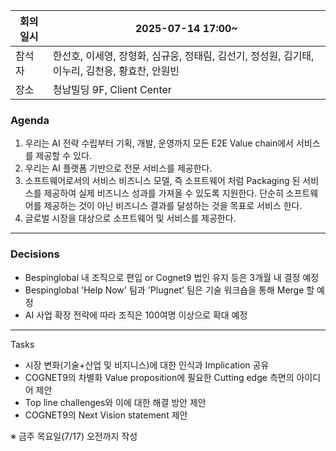 | 회의일시 | 2025-07-14 17:00~                                          |
| ---- | ---------------------------------------------------------- |
| 참석자  | 한선호, 이세영, 장형화, 심규웅, 정태림, 김선기, 정성원, 김기태, 이누리, 김천응, 황효찬, 안원빈 |
| 장소   | 청남빌딩 9F, Client Center                                     |

### Agenda

1. 우리는 AI 전략 수립부터 기획, 개발, 운영까지 모든 E2E Value chain에서 서비스를 제공할 수 있다.
2. 우리는 AI 플랫폼 기반으로 전문 서비스를 제공한다.  
3. 소프트웨어로서의 서비스 비즈니스 모델, 즉 소프트웨어 처럼 Packaging 된 서비스를 제공하여 실제 비즈니스 성과를 가져올 수 있도록 지원한다. 단순히 소프트웨어를 제공하는 것이 아닌 비즈니스 결과를 달성하는 것을 목표로 서비스 한다.  
4. 글로벌 시장을 대상으로 소프트웨어 및 서비스를 제공한다.

---
### Decisions

- Bespinglobal 내 조직으로 편입 or Cognet9 법인 유지 등은 3개월 내 결정 예정
- Bespinglobal 'Help Now' 팀과 'Plugnet' 팀은 기술 워크숍을 통해 Merge 할 예정
- AI 사업 확장 전략에 따라 조직은 100여명 이상으로 확대 예정

---

Tasks

- 시장 변화(기술+산업 및 비지니스)에 대한 인식과 Implication 공유
- COGNET9의 차별화 Value proposition에 필요한 Cutting edge 측면의 아이디어 제안
- Top line challenges와 이에 대한 해결 방안 제안
- COGNET9의 Next Vision statement 제안

※ 금주 목요일(7/17) 오전까지 작성


